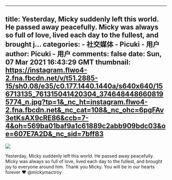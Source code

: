 
---
title: ‪Yesterday, Micky suddenly left this world. He passed away peacefully. Micky was always so full of love, lived each day to the fullest, and brought j...
categories: 
    - 社交媒体
    - Picuki - 用户
author: Picuki - 用户
comments: false
date: Sun, 07 Mar 2021 16:43:29 GMT
thumbnail: https://instagram.flwo4-2.fna.fbcdn.net/v/t51.2885-15/sh0.08/e35/c0.177.1440.1440a/s640x640/156713135_761315041420304_3746484486608195774_n.jpg?tp=1&_nc_ht=instagram.flwo4-2.fna.fbcdn.net&_nc_cat=108&_nc_ohc=6pgFAv3etKsAX9cRE86&ccb=7-4&oh=569ba01baf9a1c61889c2abb909bdc03&oe=607E7A2D&_nc_sid=7bff83
---

<div>   
<img src="https://instagram.flwo4-2.fna.fbcdn.net/v/t51.2885-15/sh0.08/e35/c0.177.1440.1440a/s640x640/156713135_761315041420304_3746484486608195774_n.jpg?tp=1&_nc_ht=instagram.flwo4-2.fna.fbcdn.net&_nc_cat=108&_nc_ohc=6pgFAv3etKsAX9cRE86&ccb=7-4&oh=569ba01baf9a1c61889c2abb909bdc03&oe=607E7A2D&_nc_sid=7bff83" referrerpolicy="no-referrer"><p>‪Yesterday, Micky suddenly left this world. He passed away peacefully. Micky was always so full of love, lived each day to the fullest, and brought joy to everyone around him. Thank you Micky. You will be in our hearts forever ❤️‬
@mickymactroy</p>  
</div>
            